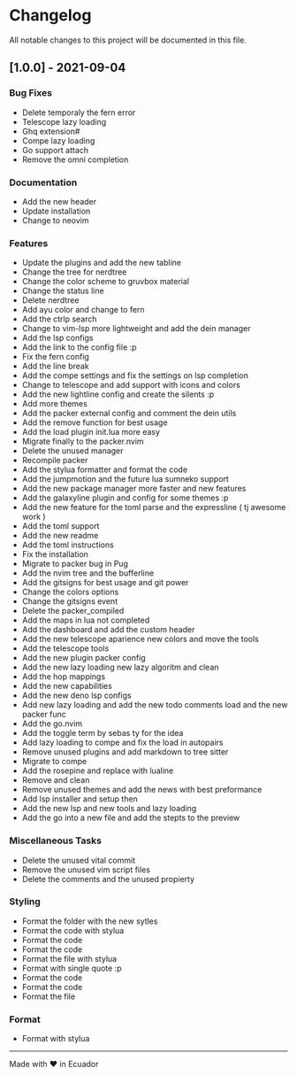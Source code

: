 # Changelog
All notable changes to this project will be documented in this file.

## [1.0.0] - 2021-09-04

### Bug Fixes

- Delete temporaly the fern error
- Telescope lazy loading
- Ghq extension#
- Compe lazy loading
- Go support attach
- Remove the omni completion

### Documentation

- Add the new header
- Update installation
- Change to neovim

### Features

- Update the plugins and add the new tabline
- Change the tree for nerdtree
- Change the color scheme to gruvbox material
- Change the status line
- Delete nerdtree
- Add ayu color and change to fern
- Add the ctrlp search
- Change to vim-lsp more lightweight and add the dein manager
- Add the lsp configs
- Add the link to the config file :p
- Fix the fern config
- Add the line break
- Add the compe settings and fix the settings on lsp completion
- Change to telescope and add support with icons and colors
- Add the new lightline config and create the silents :p
- Add more themes
- Add the packer external config and comment the dein utils
- Add the remove function for best usage
- Add the load plugin init.lua more easy
- Migrate finally to the packer.nvim
- Delete the unused manager
- Recompile packer
- Add the stylua formatter and format the code
- Add the jumpmotion and the future lua sumneko support
- Add the new package manager more faster and new features
- Add the galaxyline plugin and config for some themes :p
- Add the new feature for the toml parse and the expressline ( tj awesome work )
- Add the toml support
- Add the new readme
- Add the toml instructions
- Fix the installation
- Migrate to packer bug in Pug
- Add the nvim tree and the bufferline
- Add the gitsigns for best usage and git power
- Change the colors options
- Change the gitsigns event
- Delete the packer_compiled
- Add the maps in lua not completed
- Add the dashboard and add the custom header
- Add the new telescope aparience new colors and move the tools
- Add the telescope tools
- Add the new plugin packer config
- Add the new lazy loading new lazy algoritm and clean
- Add the hop mappings
- Add the new capabilities
- Add the new deno lsp configs
- Add new lazy loading and add the new todo comments load and the new packer func
- Add the go.nvim
- Add the toggle term by sebas ty for the idea
- Add lazy loading to compe and fix the load in autopairs
- Remove unused plugins and add markdown to tree sitter
- Migrate to compe
- Add the rosepine and replace with lualine
- Remove and clean
- Remove unused themes and add the news with best preformance
- Add lsp installer and setup then
- Add the new lsp and new tools and lazy loading
- Add the go into a new file and add the stepts to the preview

### Miscellaneous Tasks

- Delete the unused vital commit
- Remove the unused vim script files
- Delete the comments and the unused propierty

### Styling

- Format the folder with the new sytles
- Format the code with stylua
- Format the code
- Format the code
- Format the file with stylua
- Format with single quote :p
- Format the code
- Format the code
- Format the file

### Format

- Format with stylua

<!-- generated by git-cliff -->

---
Made with :heart: in Ecuador
